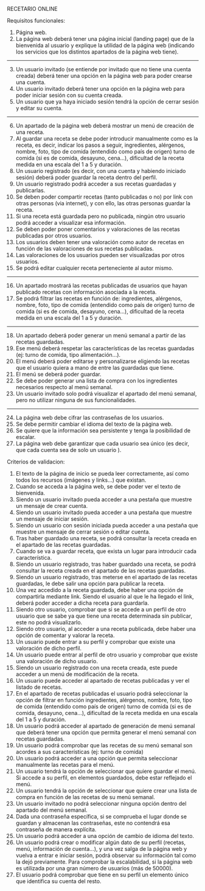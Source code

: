 RECETARIO ONLINE

Requisitos funcionales:


1. Página web.
2. La página web deberá tener una página inicial (landing page) que de la bienvenida al usuario y explique la utilidad de la página web (indicando los servicios que los distintos apartados de la página web tiene).
------------------------------------------------------------------------------------------------------------------------------------------------------------------
3. Un usuario invitado (se entiende por invitado que no tiene una cuenta creada) deberá tener una opción en la página web para poder crearse una cuenta.
4. Un usuario invitado deberá tener una opción en la página web para poder iniciar sesión con su cuenta creada.
5. Un usuario que ya haya iniciado sesión tendrá la opción de cerrar sesión y editar su cuenta.
------------------------------------------------------------------------------------------------------------------------------------------------------------------
6. Un apartado de la página web deberá mostrar un menú de creación de una receta.
7. Al guardar una receta se debe poder introducir manualmente como es la receta, es decir, indicar los pasos a seguir, ingredientes, alérgenos, nombre, foto, tipo de comida (entendido como país de origen) turno de comida (si es de comida, desayuno, cena...), dificultad de la receta medida en una escala del 1 a 5 y duración.
8. Un usuario registrado (es decir, con una cuenta y habiendo iniciado sesión) deberá poder guardar la receta dentro del perfil.
9. Un usuario registrado podrá acceder a sus recetas guardadas y publicarlas.
10. Se deben poder compartir recetas (tanto publicadas o no) por link con otras personas (via internet), y con ello, las otras personas guardar la receta.
11. Si una receta está guardada pero no publicada, ningún otro usuario podrá acceder a visualizar esa información.
12. Se deben poder poner comentarios y valoraciones de las recetas publicadas por otros usuarios.
13. Los usuarios deben tener una valoración como autor de recetas en función de las valoraciones de sus recetas publicadas.
14. Las valoraciones de los usuarios pueden ser visualizadas por otros usuarios.
15. Se podrá editar cualquier receta perteneciente al autor mismo.
------------------------------------------------------------------------------------------------------------------------------------------------------------------
16. Un apartado mostrará las recetas publicadas de usuarios que hayan publicado recetas con información asociada a la receta.
17. Se podrá filtrar las recetas en función de: ingredientes, alérgenos, nombre, foto, tipo de comida (entendido como país de origen) turno de comida (si es de comida, desayuno, cena...), dificultad de la receta medida en una escala del 1 a 5 y duración.
------------------------------------------------------------------------------------------------------------------------------------------------------------------
18. Un apartado deberá poder generar un menú semanal a partir de las recetas guardadas.
19. Ese menú deberá respetar las características de las recetas guardadas (ej: turno de comida, tipo alimentación...).
20. El menú deberá poder editarse y personalizarse eligiendo las recetas que el usuario quiera a mano de entre las guardadas que tiene.
21. El menú se deberá poder guardar.
22.	Se debe poder generar una lista de compra con los ingredientes necesarios respecto al menú semanal.
23.	Un usuario invitado solo podrá visualizar el apartado del menú semanal, pero no utilizar ninguna de sus funcionalidades.
------------------------------------------------------------------------------------------------------------------------------------------------------------------
24.	La página web debe cifrar las contraseñas de los usuarios.
25.	Se debe permitir cambiar el idioma del texto de la página web.
26.	Se quiere que la información sea persistente y tenga la posibilidad de escalar.
27.	La página web debe garantizar que cada usuario sea único (es decir, que cada cuenta sea de solo un usuario ).

Criterios de validacion:

1. El texto de la página de inicio se pueda leer correctamente, así como todos los recursos (imágenes y links...) que existan.
2. Cuando se acceda a la página web, se debe poder ver el texto de bienvenida.
3. Siendo un usuario invitado pueda acceder a una pestaña que muestre un mensaje de crear cuenta.
4. Siendo un usuario invitado pueda acceder a una pestaña que muestre un mensaje de iniciar sesión.
5. Siendo un usuario con sesión iniciada pueda acceder a una pestaña que muestre un mensaje de cerrar sesión o editar cuenta.
6. Tras haber guardado una receta, se podrá consultar la receta creada en el apartado de las recetas guardadas.
7. Cuando se va a guardar receta, que exista un lugar para introducir cada característica.
8. Siendo un usuario registrado, tras haber guardado una receta, se podrá consultar la receta creada en el apartado de las recetas guardadas.
9. Siendo un usuario registrado, tras meterse en el apartado de las recetas guardadas, le debe salir una opción para publicar la receta.
10. Una vez accedido a la receta guardada, debe haber una opción de compartirla mediante link. Siendo el usuario al que le ha llegado el link, deberá poder acceder a dicha receta para guardarla.
11. Siendo otro usuario, comprobar que si se accede a un perfil de otro usuario que se sabe ya que tiene una receta determinada sin publicar, este no podrá visualizarlo.
12. Siendo otro usuario, al acceder a una receta publicada, debe haber una opción de comentar y valorar la receta.
13. Un usuario puede entrar a su perfil y comprobar que existe una valoración de dicho perfil.
14. Un usuario puede entrar al perfil de otro usuario y comprobar que existe una valoración de dicho usuario.
15. Siendo un usuario registrado con una receta creada, este puede acceder a un menú de modificación de la receta.
16. Un usuario puede acceder al apartado de recetas publicadas y ver el listado de recetas.
17. En el apartado de recetas publicadas el usuario podrá seleccionar la opción de filtrar en función ingredientes, alérgenos, nombre, foto, tipo de comida (entendido como país de origen) turno de comida (si es de comida, desayuno, cena...), dificultad de la receta medida en una escala del 1 a 5 y duración.
18. Un usuario podrá acceder al apartado de generación de menú semanal que deberá tener una opción que permita generar el menú semanal con recetas guardadas.
19. Un usuario podrá comprobar que las recetas de su menú semanal son acordes a sus características (ej: turno de comida)
20. Un usuario podrá acceder a una opción que permita seleccionar manualmente las recetas para el menú.
21. Un usuario tendrá la opción de seleccionar que quiere guardar el menú. Si accede a su perfil, en elementos guardados, debe estar reflejado el menú.
22. Un usuario tendrá la opción de seleccionar que quiere crear una lista de compra en función de las recetas de su menú semanal.
23. Un usuario invitado no podrá seleccionar ninguna opción dentro del apartado del menú semanal.
24. Dada una contraseña específica, si se comprueba el lugar donde se guardan y almacenan las contraseñas, este no contendrá esa contraseña de manera explícita.
25. Un usuario podrá acceder a una opción de cambio de idioma del texto.
26. Un usuario podrá crear o modificar algún dato de su perfil (recetas, menú, información de cuenta...), y una vez salga de la página web y vuelva a entrar e iniciar sesión, podrá observar su información tal como la dejó previamente. Para comprobar la escalabilidad, si la página web es utilizada por una gran número de usuarios (más de 50000).
27. El usuario podrá comprobar que tiene en su perfil un elemento único que identifica su cuenta del resto.
